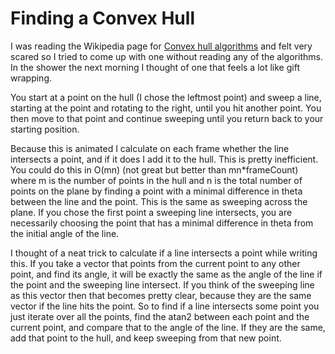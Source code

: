 # Finding a Convex Hull

I was reading the Wikipedia page for [Convex hull algorithms](https://en.wikipedia.org/wiki/Convex_hull_algorithms) and felt very scared so I tried to come up with one without reading any of the algorithms. In the shower the next morning I thought of one that feels a lot like gift wrapping.

You start at a point on the hull (I chose the leftmost point) and sweep a line, starting at the point and rotating to the right, until you hit another point. You then move to that point and continue sweeping until you return back to your starting position.

Because this is animated I calculate on each frame whether the line intersects a point, and if it does I add it to the hull. This is pretty inefficient. You could do this in O(mn) (not great but better than mn*frameCount) where m is the number of points in the hull and n is the total number of points on the plane by finding a point with a minimal difference in theta between the line and the point. This is the same as sweeping across the plane. If you chose the first point a sweeping line intersects, you are necessarily choosing the point that has a minimal difference in theta from the initial angle of the line. 

I thought of a neat trick to calculate if a line intersects a point while writing this. If you take a vector that points from the current point to any other point, and find its angle, it will be exactly the same as the angle of the line if the point and the sweeping line intersect. If you think of the sweeping line as this vector then that becomes pretty clear, because they are the same vector if the line hits the point. So to find if a line intersects some point you just iterate over all the points, find the atan2 between each point and the current point, and compare that to the angle of the line. If they are the same, add that point to the hull, and keep sweeping from that new point.